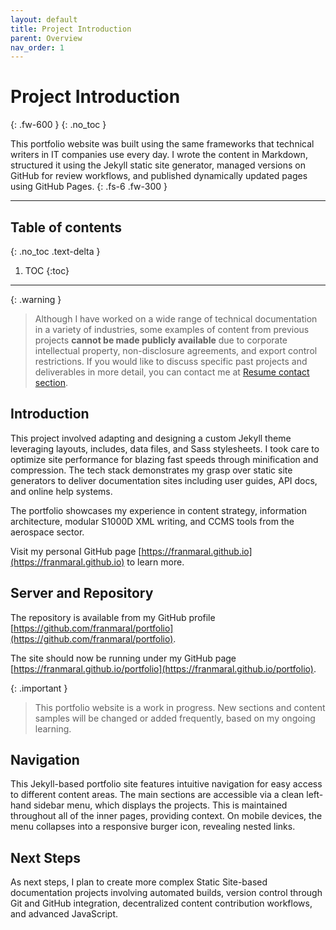 ```yaml
---
layout: default
title: Project Introduction
parent: Overview
nav_order: 1
---
```


# Project Introduction
{: .fw-600 }
{: .no_toc }

This portfolio website was built using the same frameworks that technical writers in IT companies use every day. I wrote the content in Markdown, structured it using the Jekyll static site generator, managed versions on GitHub for review workflows, and published dynamically updated pages using GitHub Pages.
{: .fs-6 .fw-300 }

---

## Table of contents
{: .no_toc .text-delta }

1. TOC
{:toc}

---

{: .warning }
> Although I have worked on a wide range of technical documentation in a variety of industries, some examples of content from previous projects **cannot be made publicly available** due to corporate intellectual property, non-disclosure agreements, and export control restrictions. If you would like to discuss specific past projects and deliverables in more detail, you can contact me at [Resume contact section](https://franmaral.github.io/resume/resume.html).

## Introduction

This project involved adapting and designing a custom Jekyll theme leveraging layouts, includes, data files, and Sass stylesheets. I took care to optimize site performance for blazing fast speeds through minification and compression. The tech stack demonstrates my grasp over static site generators to deliver documentation sites including user guides, API docs, and online help systems.

The portfolio showcases my experience in content strategy, information architecture, modular S1000D XML writing, and CCMS tools from the aerospace sector. 

Visit my personal GitHub page [https://franmaral.github.io](https://franmaral.github.io) to learn more.

## Server and Repository

The repository is available from my GitHub profile [https://github.com/franmaral/portfolio](https://github.com/franmaral/portfolio).

The site should now be running under my GitHub page [https://franmaral.github.io/portfolio](https://franmaral.github.io/portfolio).

{: .important }
> This portfolio website is a work in progress. New sections and content samples will be changed or added frequently, based on my ongoing learning.

## Navigation

This Jekyll-based portfolio site features intuitive navigation for easy access to different content areas. The main sections are accessible via a clean left-hand sidebar menu, which displays the projects. This is maintained throughout all of the inner pages, providing context. On mobile devices, the menu collapses into a responsive burger icon, revealing nested links.

## Next Steps

As next steps, I plan to create more complex Static Site-based documentation projects involving automated builds, version control through Git and GitHub integration, decentralized content contribution workflows, and advanced JavaScript.